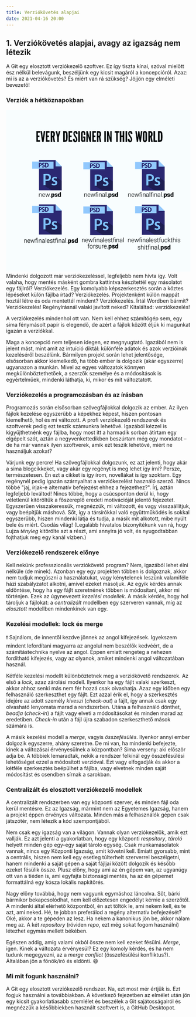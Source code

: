 ```yaml
---
title: Verziókövetés alapjai
date: 2021-04-16 20:00
---
```


## 1. Verziókövetés alapjai, avagy az igazság nem létezik

A Git egy elosztott verziókezelő szoftver. Ez így tiszta kínai, szóval mielőtt ész nélkül belevágunk, beszéljünk egy kicsit magáról a koncepcióról. Azaz: mi is az a verziókövetés? És miért van rá szükség? Jöjjön egy elméleti bevezető!


### Verziók a hétköznapokban

![Dizájn verziók, szerző: Liam Jay](..\assets\img\final_final_psd.png)
Mindenki dolgozott már verziókezeléssel, legfeljebb nem hívta így. Volt valaha, hogy mentés másként gombra kattintva készítettél egy másolatot egy fájlról? Verziókezelés. Egy komolyabb képszerkesztés során a köztes lépéseket külön fájlba írtad? Verziókezelés. Projektenként külön mappát hoztál létre és oda mentettél mindent? Verziókezelés. Írtál Wordben bármit? Verziókezelés! Regényírásnál valaki javított neked? Kitaláltad: verziókezelés!

A verziókezelés mindenhol ott van. Nem kell ehhez számítógép sem, egy sima fénymásolt papír is elegendő, de azért a fájlok között éljük ki magunkat igazán a verziókkal.

Maga a koncepció nem teljesen idegen, ez megnyugtató. Igazából nem is jelent mást, mint amit az intuíció diktál: különféle adatok és azok verzióinak kezeléséről beszélünk. Bármilyen projekt során lehet jelentősége, elsősorban akkor kiemelkedő, ha több ember is dolgozik (akár egyszerre) ugyanazon a munkán. Mivel az egyes változatok könnyen megkülönböztethetőek, a szerzők személye és a módosítások is egyértelműek, mindenki láthatja, ki, mikor és mit változtatott.


### Verziókezelés a programozásban és az írásban

Programozás során elsősorban szövegfájlokkal dolgozik az ember. Az ilyen fájlok kezelése egyszerűbb a képekhez képest, hiszen pontosan kiemelhető, hol és mi változott. A profi verziókezelő rendszerek és szoftverek pedig ezt teszik számunkra lehetővé. Igazából kézzel is kigyűjthetnénk egy fájlba, hogy most itt a harmadik sorban átírtam egy elgépelt szót, aztán a negyvenkettedikben beszúrtam még egy mondatot &ndash; de ha már vannak ilyen szoftverek, amik ezt teszik lehetővé, miért ne használjuk azokat?

Várjunk egy percre! Ha szövegfájlokkal dolgozunk, ez azt jelenti, hogy akár a sima blogcikkeket, vagy akár egy regényt is meg lehet így írni? Persze, természetesen. Én ezt a cikket is így írom, novellákat is így szoktam. Egy regénynél pedig igazán szárnyalhat a verziókezelést használó szerző. Nincs többé "jaj, írjak-e alternatív befejezést ehhez a fejezethez?". Írj, aztán legfeljebb leváltod! Nincs többé, hogy a csúcsponton derül ki, hogy véletlenül kitöröltük a főszereplő eredeti motivációját jelentő fejezetet. Egyszerűen visszakeressük, megnézzük, mi változott, és vagy visszaállítjuk, vagy beépítjük máshová. Sőt, így a társírókkal való együttműködés is sokkal egyszerűbb, hiszen mindenki látja és tudja, a másik mit alkotott, mibe nyúlt bele és miért. Csodás világ! (Legalább hivatalos bizonyítékunk van rá, hogy Lujza *tényleg* kitörölte azt a részt, ami annyira jó volt, és nyugodtabban fojthatjuk meg egy kanál vízben.)


### Verziókezelő rendszerek előnye

Kell nekünk professzionális verziókövető program? Nem, igazából lehet élni nélküle (de minek). Azonban egy egy projekten többen is dolgoznak, akkor nem tudjuk megúszni a használatukat, vagy kénytelenek leszünk valamiféle házi szabályzatot alkotni, amivel ezeket másoljuk. Az egyik kérdés annak eldöntése, hogy ha egy fájlt szeretnének többen is módosítani, akkor mi történjen. Ezek az úgynevezett *kezelési modellek*. A másik kérdés, hogy hol tároljuk a fájlokat: a *centralizált* modellben egy szerveren vannak, míg az *elosztott* modellben mindenkinek van egy.


### Kezelési modellek: lock és merge

:exclamation: Sajnálom, de innentől kezdve jönnek az angol kifejezések. Igyekszem mindent lefordítani magyarra az angolul nem beszélők kedvéért, de a számítástechnika nyelve az angol. Éppen emiatt rengeteg a nehezen fordítható kifejezés, vagy az olyanok, amiket mindenki angol változatában használ.

Kétféle kezelési modellt különböztetnek meg a verziókövető rendszerek. Az első a *lock*, azaz zárolási modell. Ilyenkor ha egy fájlt valaki szerkeszt, akkor ahhoz senki más nem fér hozzá csak olvashatja. Azaz egy időben egy felhasználó szerkeszthet egy fájlt. Ezt azzal érik el, hogy a szerkesztés idejére az adott személy *kiveszi* (*check-out*) a fájlt, így annak csak egy olvasható lenyomata marad a rendszerben. Utána a felhasználó dönthet, *beadja* (*check-in*) a fájlt vagy elveti a módosításokat és minden marad az eredetiben. *Check-in* után a fájl újra szabadon szerkeszthető mások számára is.

A másik kezelési modell a *merge*, vagyis *összefésülés*. Ilyenkor annyi ember dolgozik egyszerre, ahány szeretne. De mi van, ha mindenki befejezte, kinek a változásai érvényesülnek a központban? Sima verseny: aki először adja be. A többiek lemaradtak, nekik a rendszer felkínál egy összefésülési lehetőséget ezzel a módosított verzióval. Ezt vagy elfogadják és akkor a kétféle szerkesztés beépülhet a fájlba, vagy elvetnek minden saját módosítást és csendben sírnak a sarokban.


### Centralizált és elosztott verziókezelő modellek

A centralizált rendszerben van egy központi szerver, és minden fájl oda kerül mentésre. Ez az Igazság, mármint nem az Egyetemes Igazság, hanem a projekt éppen érvényes változata. Minden más a felhasználók gépen csak játszótér, nem létezik a kód szempontjából.

Nem csak egy igazság van a világon. Vannak olyan verziókezelők, amik ezt vallják. Ez azt jelenti a gyakorlatban, hogy egy központi *respsitory*, *tároló* helyett minden gép egy-egy saját tároló egység. Csak munkamásolatok vannak, nincs egy Központi Igazság, amit követni kell. Emiatt gyorsabb, mint a centrális, hiszen nem kell egy esetleg túlterhelt szerverrel beszélgetni, hanem mindenki a saját gépen a saját fájljai között dolgozik és később ezeket fésülik össze. Plusz előny, hogy ami az én gépem van, az ugyanúgy ott van a tiéden is, ami egyfajta biztonsági mentés, ha az én gépemet formattálná egy kósza lokális napkitörés.

Nagy előny továbbá, hogy nem vagyunk egymáshoz láncolva. Sőt, bárki bármikor bekapcsolódhat, nem kell előzetesen engedélyt kérnie a szerzőtől. A mindenki által elérhető központból, én azt töltök le, ami nekem kell, és te azt, ami neked. Hé, te jobban preferálod a regény alternatív befejezését? Oké, akkor a te gépeden az lesz. Ha nekem a kanonikus jön be, akkor nálam meg az. A két *repository* (röviden *repo*, ezt még sokat fogom használni) létezhet egymás mellett békében. 

Egészen addig, amíg valami okból össze nem kell ezeket fésülni. *Merge*, igen. Kinek a változata érvényesül? Ez egy komoly kérdés, és ha nem tudunk megegyezni, az a *merge conflict* (összefésülési konfliktus?). Általában jön a főnök/író és eldönti. :smile:


### Mi mit fogunk használni?

A Git egy elosztott verziókezelő rendszer. Na, ezt most mér értjük is. Ezt fogjuk használni a továbbiakban. A következő fejezetben az elmélet után jön egy kicsit gyakorlatiasabb szemlélet és beszélek a Git sajátosságairól és megnézzük a későbbiekben használt szoftvert is, a GitHub Desktopot.